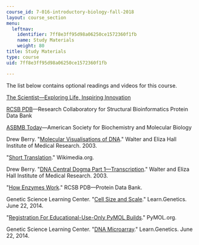 ```yaml
---
course_id: 7-016-introductory-biology-fall-2018
layout: course_section
menu:
  leftnav:
    identifier: 7ff8e3ff95d98a06250ce1572360f1fb
    name: Study Materials
    weight: 80
title: Study Materials
type: course
uid: 7ff8e3ff95d98a06250ce1572360f1fb

---
```


The list below contains optional readings and videos for this course.

[The Scientist—Exploring Life, Inspiring Innovation](https://www.the-scientist.com/)

[RCSB PDB](http://www.rcsb.org/)—Research Collaboratory for Structural Bioinformatics Protein Data Bank

[ASBMB Today](https://www.asbmb.org/asbmb-today)—American Society for Biochemistry and Molecular Biology

Drew Berry. "[Molecular Visualisations of DNA](https://www.wehi.edu.au/wehi-tv/molecular-visualisations-dna)." Walter and Eliza Hall Institute of Medical Research. 2003.

"[Short Translation](https://upload.wikimedia.org/wikipedia/commons/9/94/Protein_translation.gif)." Wikimedia.org.

Drew Berry. "[DNA Central Dogma Part 1—Transcription](https://www.wehi.edu.au/wehi-tv/dna-central-dogma-part-1-transcription)." Walter and Eliza Hall Institute of Medical Research. 2003.

"[How Enzymes Work](https://pdb101.rcsb.org/learn/videos/how-enzymes-work)." RCSB PDB—Protein Data Bank.

Genetic Science Learning Center. "[Cell Size and Scale](http://learn.genetics.utah.edu/content/cells/scale/)." Learn.Genetics. June 22, 2014.

"[Registration For Educational-Use-Only PyMOL Builds](https://pymol.org/edu/?q=educational/)." PyMOL.org.

Genetic Science Learning Center. "[DNA Microarray](http://learn.genetics.utah.edu/content/labs/microarray/)." Learn.Genetics. June 22, 2014.